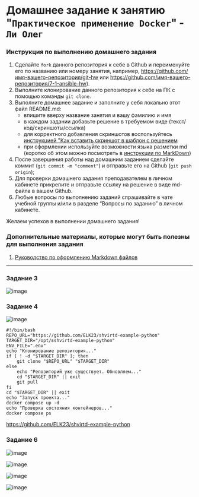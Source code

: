# Домашнее задание к занятию "`Практическое применение Docker`" - `Ли Олег`


### Инструкция по выполнению домашнего задания

   1. Сделайте `fork` данного репозитория к себе в Github и переименуйте его по названию или номеру занятия, например, https://github.com/имя-вашего-репозитория/git-hw или  https://github.com/имя-вашего-репозитория/7-1-ansible-hw).
   2. Выполните клонирование данного репозитория к себе на ПК с помощью команды `git clone`.
   3. Выполните домашнее задание и заполните у себя локально этот файл README.md:
      - впишите вверху название занятия и вашу фамилию и имя
      - в каждом задании добавьте решение в требуемом виде (текст/код/скриншоты/ссылка)
      - для корректного добавления скриншотов воспользуйтесь [инструкцией "Как вставить скриншот в шаблон с решением](https://github.com/netology-code/sys-pattern-homework/blob/main/screen-instruction.md)
      - при оформлении используйте возможности языка разметки md (коротко об этом можно посмотреть в [инструкции  по MarkDown](https://github.com/netology-code/sys-pattern-homework/blob/main/md-instruction.md))
   4. После завершения работы над домашним заданием сделайте коммит (`git commit -m "comment"`) и отправьте его на Github (`git push origin`);
   5. Для проверки домашнего задания преподавателем в личном кабинете прикрепите и отправьте ссылку на решение в виде md-файла в вашем Github.
   6. Любые вопросы по выполнению заданий спрашивайте в чате учебной группы и/или в разделе “Вопросы по заданию” в личном кабинете.
   
Желаем успехов в выполнении домашнего задания!
   
### Дополнительные материалы, которые могут быть полезны для выполнения задания

1. [Руководство по оформлению Markdown файлов](https://gist.github.com/Jekins/2bf2d0638163f1294637#Code)

---

### Задание 3

![image](https://github.com/user-attachments/assets/f1c447c4-e69b-45a4-be9c-03a5bc78c4ac)




### Задание 4

![image](https://github.com/user-attachments/assets/803a0499-aa8e-4a42-bc53-59b01756122b)

```
#!/bin/bash
REPO_URL="https://github.com/ELK23/shvirtd-example-python"
TARGET_DIR="/opt/вshvirtd-example-python"
ENV_FILE=".env"
echo "Клонирование репозитория..."
if [ ! -d "$TARGET_DIR" ]; then
    git clone "$REPO_URL" "$TARGET_DIR"
else
    echo "Репозиторий уже существует. Обновляем..."
    cd "$TARGET_DIR" || exit
    git pull
fi
cd "$TARGET_DIR" || exit
echo "Запуск проекта..."
docker compose up -d
echo "Проверка состояния контейнеров..."
docker compose ps
```
https://github.com/ELK23/shvirtd-example-python

### Задание 6
![image](https://github.com/user-attachments/assets/1fcc37d9-3501-4dc3-98b5-c49a5902ebdb)

![image](https://github.com/user-attachments/assets/a671e191-9adf-4df4-bcb9-45038b54398a)

![image](https://github.com/user-attachments/assets/7e7c7370-cc5b-4df0-b337-035716340672)

![image](https://github.com/user-attachments/assets/128692f8-7366-4ded-bd72-9fede147358f)











